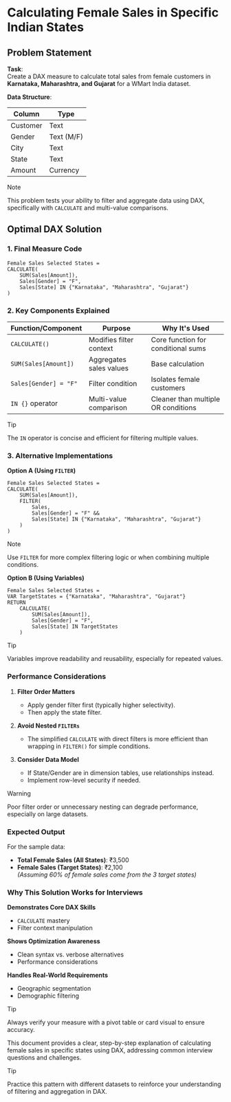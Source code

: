 # **Calculating Female Sales in Specific Indian States**  

## **Problem Statement**  

**Task**:  
Create a DAX measure to calculate total sales from female customers in **Karnataka, Maharashtra, and Gujarat** for a WMart India dataset.  

**Data Structure**:  

| Column   | Type       |  
|----------|----------------|  
| Customer | Text         |  
| Gender   | Text (M/F)   |  
| City     | Text         |  
| State    | Text         |  
| Amount   | Currency     |  

> [!NOTE]  
> This problem tests your ability to filter and aggregate data using DAX, specifically with `CALCULATE` and multi-value comparisons.  

## **Optimal DAX Solution**  

### **1. Final Measure Code**  
```dax  
Female Sales Selected States =  
CALCULATE(  
    SUM(Sales[Amount]),  
    Sales[Gender] = "F",  
    Sales[State] IN {"Karnataka", "Maharashtra", "Gujarat"}  
)  
```  
### **2. Key Components Explained**  

| **Function/Component** | **Purpose**                          | **Why It's Used**                          |  
|-------------------------|--------------------------------------|--------------------------------------------|  
| `CALCULATE()`           | Modifies filter context              | Core function for conditional sums         |  
| `SUM(Sales[Amount])`    | Aggregates sales values              | Base calculation                           |  
| `Sales[Gender] = "F"`   | Filter condition                    | Isolates female customers                  |  
| `IN {}` operator        | Multi-value comparison               | Cleaner than multiple OR conditions        |  

> [!TIP]  
> The `IN` operator is concise and efficient for filtering multiple values.  

### **3. Alternative Implementations**  

**Option A (Using `FILTER`)**  
```dax  
Female Sales Selected States =  
CALCULATE(  
    SUM(Sales[Amount]),  
    FILTER(  
        Sales,  
        Sales[Gender] = "F" &&  
        Sales[State] IN {"Karnataka", "Maharashtra", "Gujarat"}  
    )  
)  
```  

> [!NOTE]  
> Use `FILTER` for more complex filtering logic or when combining multiple conditions.  

**Option B (Using Variables)**  
```dax  
Female Sales Selected States =  
VAR TargetStates = {"Karnataka", "Maharashtra", "Gujarat"}  
RETURN  
    CALCULATE(  
        SUM(Sales[Amount]),  
        Sales[Gender] = "F",  
        Sales[State] IN TargetStates  
    )  
```  

> [!TIP]  
> Variables improve readability and reusability, especially for repeated values.  

### **Performance Considerations**  

1. **Filter Order Matters**  
   - Apply gender filter first (typically higher selectivity).  
   - Then apply the state filter.  

2. **Avoid Nested `FILTERs`**  
   - The simplified `CALCULATE` with direct filters is more efficient than wrapping in `FILTER()` for simple conditions.  

3. **Consider Data Model**  
   - If State/Gender are in dimension tables, use relationships instead.  
   - Implement row-level security if needed.  

> [!WARNING]  
> Poor filter order or unnecessary nesting can degrade performance, especially on large datasets.  

### **Expected Output**  

For the sample data:  
- **Total Female Sales (All States)**: ₹3,500  
- **Female Sales (Target States)**: ₹2,100  
  *(Assuming 60% of female sales come from the 3 target states)*  

### **Why This Solution Works for Interviews**  

**Demonstrates Core DAX Skills**  
- `CALCULATE` mastery  
- Filter context manipulation  

**Shows Optimization Awareness**  
- Clean syntax vs. verbose alternatives  
- Performance considerations  

**Handles Real-World Requirements**  
- Geographic segmentation  
- Demographic filtering  

> [!TIP]  
> Always verify your measure with a pivot table or card visual to ensure accuracy.  

This document provides a clear, step-by-step explanation of calculating female sales in specific states using DAX, addressing common interview questions and challenges.  

> [!TIP]  
> Practice this pattern with different datasets to reinforce your understanding of filtering and aggregation in DAX.  

